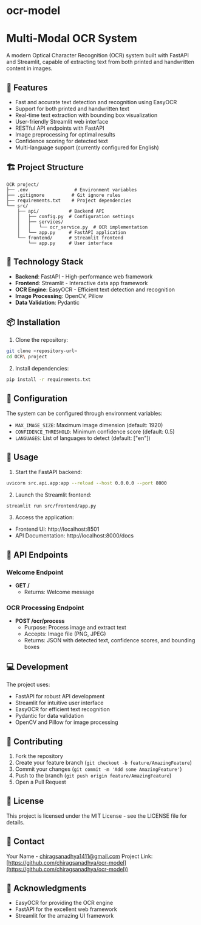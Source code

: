 # ocr-model



          
# Multi-Modal OCR System

A modern Optical Character Recognition (OCR) system built with FastAPI and Streamlit, capable of extracting text from both printed and handwritten content in images.

## 🌟 Features

- Fast and accurate text detection and recognition using EasyOCR
- Support for both printed and handwritten text
- Real-time text extraction with bounding box visualization
- User-friendly Streamlit web interface
- RESTful API endpoints with FastAPI
- Image preprocessing for optimal results
- Confidence scoring for detected text
- Multi-language support (currently configured for English)

## 🏗️ Project Structure
```
OCR project/
├── .env                 # Environment variables
├── .gitignore          # Git ignore rules
├── requirements.txt    # Project dependencies
└── src/
    ├── api/           # Backend API
    │   ├── config.py  # Configuration settings
    │   ├── services/
    │   │   └── ocr_service.py  # OCR implementation
    │   └── app.py     # FastAPI application
    └── frontend/      # Streamlit frontend
        └── app.py     # User interface
```

## 🚀 Technology Stack

- **Backend**: FastAPI - High-performance web framework
- **Frontend**: Streamlit - Interactive data app framework
- **OCR Engine**: EasyOCR - Efficient text detection and recognition
- **Image Processing**: OpenCV, Pillow
- **Data Validation**: Pydantic

## 📦 Installation

1. Clone the repository:
```bash
git clone <repository-url>
cd OCR\ project
```

2. Install dependencies:
```bash
pip install -r requirements.txt
```

## 🔧 Configuration

The system can be configured through environment variables:

- `MAX_IMAGE_SIZE`: Maximum image dimension (default: 1920)
- `CONFIDENCE_THRESHOLD`: Minimum confidence score (default: 0.5)
- `LANGUAGES`: List of languages to detect (default: ["en"])

## 🚀 Usage

1. Start the FastAPI backend:
```bash
uvicorn src.api.app:app --reload --host 0.0.0.0 --port 8000
```

2. Launch the Streamlit frontend:
```bash
streamlit run src/frontend/app.py
```

3. Access the application:
- Frontend UI: http://localhost:8501
- API Documentation: http://localhost:8000/docs

## 🔌 API Endpoints

### Welcome Endpoint
- **GET /** 
  - Returns: Welcome message

### OCR Processing Endpoint
- **POST /ocr/process**
  - Purpose: Process image and extract text
  - Accepts: Image file (PNG, JPEG)
  - Returns: JSON with detected text, confidence scores, and bounding boxes

## 💻 Development

The project uses:
- FastAPI for robust API development
- Streamlit for intuitive user interface
- EasyOCR for efficient text recognition
- Pydantic for data validation
- OpenCV and Pillow for image processing

## 🤝 Contributing

1. Fork the repository
2. Create your feature branch (`git checkout -b feature/AmazingFeature`)
3. Commit your changes (`git commit -m 'Add some AmazingFeature'`)
4. Push to the branch (`git push origin feature/AmazingFeature`)
5. Open a Pull Request

## 📝 License

This project is licensed under the MIT License - see the LICENSE file for details.

## 📧 Contact

Your Name - chiragsanadhya1411@gmail.com
Project Link: [https://github.com/chiragsanadhya/ocr-model](https://github.com/chiragsanadhya/ocr-model))

## 🙏 Acknowledgments

- EasyOCR for providing the OCR engine
- FastAPI for the excellent web framework
- Streamlit for the amazing UI framework

        
